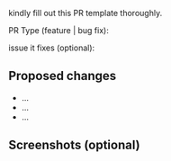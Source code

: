 kindly fill out this PR template thoroughly.

PR Type (feature | bug fix):

issue it fixes (optional): 
## Proposed changes
- ...
- ...
- ...

## Screenshots (optional)
